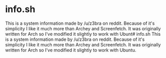# info.sh
This is a system information made by /u/z3bra on reddit. Because of it's simplicity I like it much more than Archey and Screenfetch. It was originally written for Arch so I've modified it slightly to work with Ubunt# info.sh
This is a system information made by /u/z3bra on reddit. Because of it's simplicity I like it much more than Archey and Screenfetch. It was originally written for Arch so I've modified it slightly to work with Ubuntu.

